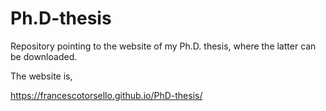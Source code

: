 # Ph.D-thesis
Repository pointing to the website of my Ph.D. thesis, where the latter can be downloaded.

The website is,

https://francescotorsello.github.io/PhD-thesis/
